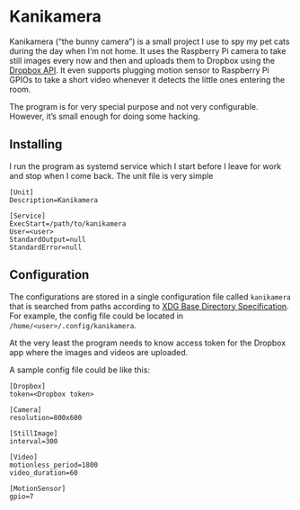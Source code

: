 # Kanikamera

Kanikamera (“the bunny camera”) is a small project I use to spy my pet cats
during the day when I’m not home. It uses the Raspberry Pi camera to take still
images every now and then and uploads them to Dropbox using
the [Dropbox API](https://www.dropbox.com/developers). It even supports plugging
motion sensor to Raspberry Pi GPIOs to take a short video whenever it detects
the little ones entering the room.

The program is for very special purpose and not very configurable. However, it’s
small enough for doing some hacking.

## Installing

I run the program as systemd service which I start before I leave for work and
stop when I come back. The unit file is very simple

    [Unit]
    Description=Kanikamera

    [Service]
    ExecStart=/path/to/kanikamera
    User=<user>
    StandardOutput=null
    StandardError=null

## Configuration

The configurations are stored in a single configuration file called `kanikamera`
that is searched from paths according
to
[XDG Base Directory Specification](https://standards.freedesktop.org/basedir-spec/basedir-spec-latest.html).
For example, the config file could be located in
`/home/<user>/.config/kanikamera`.

At the very least the program needs to know access token for the Dropbox app
where the images and videos are uploaded.

A sample config file could be like this:

    [Dropbox]
    token=<Dropbox token>

    [Camera]
    resolution=800x600

    [StillImage]
    interval=300

    [Video]
    motionless_period=1800
    video_duration=60

    [MotionSensor]
    gpio=7
